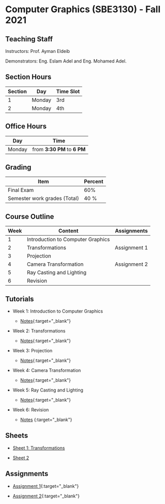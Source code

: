 # Computer  Graphics \(SBE3130\) - Fall 2021

## Teaching Staff

Instructors: Prof. Ayman Eldeib

Demonstrators:  Eng. Eslam Adel and Eng. Mohamed Adel.  


## Section Hours

| Section | Day | Time Slot |
|---------|-----|-----------|
|   1     | Monday | 3rd |
|   2     | Monday | 4th |

## Office Hours

| Day | Time |
|-----|-----------|
| Monday | from **3:30 PM** to **6 PM** |

## Grading

| Item | Percent  |
|-----|-----------|
| Final Exam | 60%  |
| Semester work grades (Total) | 40 % |


## Course Outline

| Week | Content |  Assignments
|------|-----------------|-----|
|   1  | Introduction to Computer Graphics| |
|   2  | Transformations | Assignment 1|
|   3  | Projection | |
|   4  | Camera Transformation |  Assignment 2 |
|   5  | Ray Casting and Lighting |   |
|   6  | Revision| |

## Tutorials

* Week 1: Introduction to Computer Graphics
    * [Notes](https://sbme-tutorials.github.io/CG-Notes/Fall2021/notes/1-week1.html){:target="_blank"}

* Week 2: Transformations
    * [Notes](https://sbme-tutorials.github.io/CG-Notes/Fall2021/notes/2-week2.html){:target="_blank"}

* Week 3: Projection
    * [Notes](https://sbme-tutorials.github.io/CG-Notes/Fall2021/notes/3-week3.html){:target="_blank"}

* Week 4: Camera Transformation
    * [Notes](https://sbme-tutorials.github.io/CG-Notes/Fall2021/notes/4-week4.html){:target="_blank"}

* Week 5: Ray Casting and Lighting
    * [Notes](https://sbme-tutorials.github.io/CG-Notes/Fall2021/notes/5-week5.html){:target="_blank"}

* Week 6: Revision
    * [Notes](https://github.com/sbme-tutorials/Computer-Graphics-Tutorials/blob/master/Revision.ipynb)
    {:target="_blank"}


## Sheets 

* [Sheet 1: Transformations](https://sbme-tutorials.github.io/CG-Notes/Fall2021/notes/Sheet1.pdf)

* [Sheet 2](https://sbme-tutorials.github.io/CG-Notes/Fall2021/notes/Sheet2.pdf)



## Assignments


* [Assignment 1](https://sbme-tutorials.github.io/CG-Notes/Fall2021/assignments/assignment1.html){:target="_blank"}

* [Assignment 2](https://sbme-tutorials.github.io/CG-Notes/Fall2021/assignments/assignment2.html){:target="_blank"}



